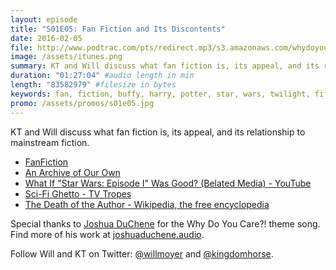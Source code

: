 ```yaml
---
layout: episode
title: "S01E05: Fan Fiction and Its Discontents"
date: 2016-02-05
file: http://www.podtrac.com/pts/redirect.mp3/s3.amazonaws.com/whydoyoucare.fm/Why+Do+You+Care+-+S01E05.mp3
image: /assets/itunes.png
summary: KT and Will discuss what fan fiction is, its appeal, and its relationship to mainstream fiction.
duration: "01:27:04" #audio length in min
length: "83582979" #filesize in bytes
keywords: fan, fiction, buffy, harry, potter, star, wars, twilight, fifty, shades, grey
promo: /assets/promos/s01e05.jpg
---
```


KT and Will discuss what fan fiction is, its appeal, and its relationship to mainstream fiction.

<ul>
  <li><a href="https://www.fanfiction.net/">FanFiction</a></li>
  <li><a href="https://archiveofourown.org/">An Archive of Our Own</a></li>
  <li><a href="https://www.youtube.com/watch?v=VgICnbC2-_Y">What If "Star Wars: Episode I" Was Good? (Belated Media) - YouTube</a></li>
  <li><a href="http://tvtropes.org/pmwiki/pmwiki.php/Main/ScifiGhetto">Sci-Fi Ghetto - TV Tropes</a></li>
  <li><a href="https://en.wikipedia.org/wiki/The_Death_of_the_Author">The Death of the Author - Wikipedia, the free encyclopedia</a></li>
</ul>

Special thanks to [Joshua DuChene](http://joshuaduchene.audio) for the Why Do You Care?! theme song. Find more of his work at [joshuaduchene.audio](http://joshuaduchene.audio).

Follow Will and KT on Twitter: [@willmoyer](https://twitter.com/willmoyer) and [@kingdomhorse](https://twitter.com/kingdomhorse). 